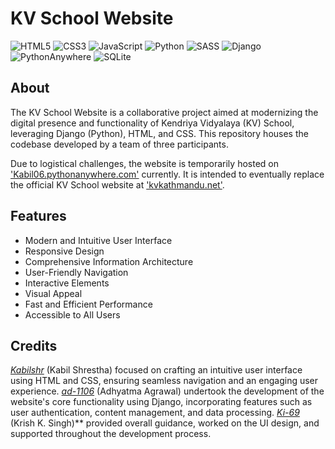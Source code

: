 # KV School Website
![HTML5](https://img.shields.io/badge/html5-%23E34F26.svg?style=for-the-badge&logo=html5&logoColor=white) ![CSS3](https://img.shields.io/badge/css3-%231572B6.svg?style=for-the-badge&logo=css3&logoColor=white)   ![JavaScript](https://img.shields.io/badge/javascript-%23323330.svg?style=for-the-badge&logo=javascript&logoColor=%23F7DF1E) ![Python](https://img.shields.io/badge/python-3670A0?style=for-the-badge&logo=python&logoColor=ffdd54)
![SASS](https://img.shields.io/badge/SASS-hotpink.svg?style=for-the-badge&logo=SASS&logoColor=white) ![Django](https://img.shields.io/badge/django-%23092E20.svg?style=for-the-badge&logo=django&logoColor=white)
![PythonAnywhere](https://img.shields.io/badge/pythonanywhere-%232F9FD7.svg?style=for-the-badge&logo=pythonanywhere&logoColor=151515) ![SQLite](https://img.shields.io/badge/sqlite-%2307405e.svg?style=for-the-badge&logo=sqlite&logoColor=white)
## About
The KV School Website is a collaborative project aimed at modernizing the digital presence and functionality of Kendriya Vidyalaya (KV) School, leveraging Django (Python), HTML, and CSS. This repository houses the codebase developed by a team of three participants.

Due to logistical challenges, the website is temporarily hosted on ['Kabil06.pythonanywhere.com'](http://kabil06.pythonanywhere.com) currently. It is intended to eventually replace the official KV School website at ['kvkathmandu.net'](http://kvkathmandu.net).

## Features

- Modern and Intuitive User Interface
- Responsive Design
- Comprehensive Information Architecture
- User-Friendly Navigation
- Interactive Elements
- Visual Appeal
- Fast and Efficient Performance
- Accessible to All Users

## Credits
*[Kabilshr](https://github.com/Kabilshr)* (Kabil Shrestha) focused on crafting an intuitive user interface using HTML and CSS, ensuring seamless navigation and an engaging user experience.
*[ad-1106](https://github.com/ad-1106)* (Adhyatma Agrawal) undertook the development of the website's core functionality using Django, incorporating features such as user authentication, content management, and data processing.
*[Ki-69](https://github.com/Ki-69)* (Krish K. Singh)** provided overall guidance, worked on the UI design, and supported throughout the development process.